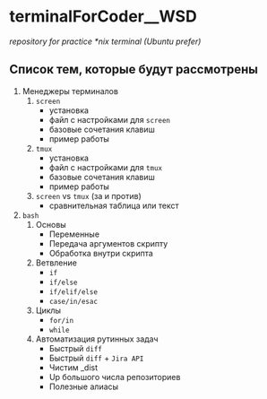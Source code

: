 # terminalForCoder__WSD
_repository for practice *nix terminal (Ubuntu prefer)_

## Список тем, которые будут рассмотрены

1. Менеджеры терминалов
    1. `screen`
        * установка
        * файл с настройками для `screen`
        * базовые сочетания клавиш
        * пример работы
    2. `tmux`
        * установка
        * файл с настройками для `tmux`
        * базовые сочетания клавиш
        * пример работы
    3. `screen` vs `tmux` (за и против)
        * сравнительная таблица или текст
2. `bash`
    1. Основы
        * Переменные
        * Передача аргументов скрипту
        * Обработка внутри скрипта
    2. Ветвление
        * `if`
        * `if/else`
        * `if/elif/else`
        * `case/in/esac`
    3. Циклы
        * `for/in`
        * `while`
    4. Автоматизация рутинных задач
        * Быстрый `diff`
        * Быстрый `diff` + `Jira API`
        * Чистим _dist
        * Up большого числа репозиториев
        * Полезные алиасы
